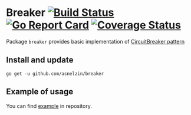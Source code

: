 # Breaker [![Build Status](https://travis-ci.org/asnelzin/breaker.svg?branch=master)](https://travis-ci.org/asnelzin/breaker) [![Go Report Card](https://goreportcard.com/badge/github.com/asnelzin/breaker)](https://goreportcard.com/report/github.com/asnelzin/breaker) [![Coverage Status](https://coveralls.io/repos/github/asnelzin/breaker/badge.svg?branch=master)](https://coveralls.io/github/asnelzin/breaker?branch=master)

Package `breaker` provides basic implementation of [CircuitBreaker pattern](https://martinfowler.com/bliki/CircuitBreaker.html)

## Install and update
```
go get -u github.com/asnelzin/breaker
```

## Example of usage
You can find [example](example/main.go) in repository.
